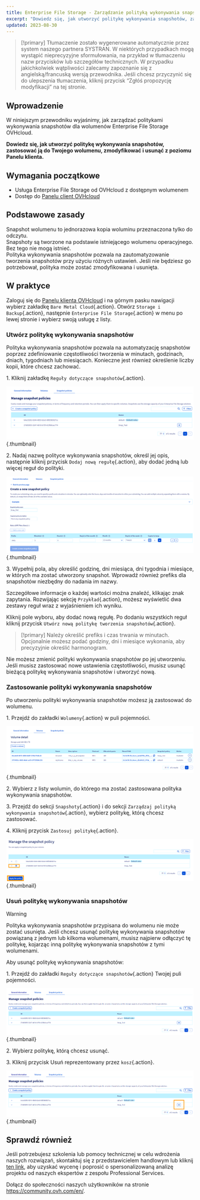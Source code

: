 ```yaml
---
title: Enterprise File Storage - Zarządzanie polityką wykonywania snapshotów
excerpt: "Dowiedz się, jak utworzyć politykę wykonywania snapshotów, zastosować ją do Twojego wolumenu, zmodyfikować i usunąć z poziomu panelu klienta"
updated: 2023-08-30
---
```


> [!primary]
> Tłumaczenie zostało wygenerowane automatycznie przez system naszego partnera SYSTRAN. W niektórych przypadkach mogą wystąpić nieprecyzyjne sformułowania, na przykład w tłumaczeniu nazw przycisków lub szczegółów technicznych. W przypadku jakichkolwiek wątpliwości zalecamy zapoznanie się z angielską/francuską wersją przewodnika. Jeśli chcesz przyczynić się do ulepszenia tłumaczenia, kliknij przycisk “Zgłóś propozycję modyfikacji” na tej stronie.
>

## Wprowadzenie

W niniejszym przewodniku wyjaśnimy, jak zarządzać politykami wykonywania snapshotów dla wolumenów Enterprise File Storage OVHcloud.

**Dowiedz się, jak utworzyć politykę wykonywania snapshotów, zastosować ją do Twojego wolumenu, zmodyfikować i usunąć z poziomu Panelu klienta.**

## Wymagania początkowe

- Usługa Enterprise File Storage od OVHcloud z dostępnym wolumenem
- Dostęp do [Panelu client OVHcloud](https://www.ovh.com/auth/?action=gotomanager&from=https://www.ovh.pl/&ovhSubsidiary=pl)

## Podstawowe zasady

Snapshot wolumenu to jednorazowa kopia woluminu przeznaczona tylko do odczytu.<br>
Snapshoty są tworzone na podstawie istniejącego wolumenu operacyjnego. Bez tego nie mogą istnieć.<br>
Polityka wykonywania snapshotów pozwala na zautomatyzowanie tworzenia snapshotów przy użyciu różnych ustawień. Jeśli nie będziesz go potrzebował, polityka może zostać zmodyfikowana i usunięta.

## W praktyce

Zaloguj się do [Panelu klienta OVHcloud](https://www.ovh.com/auth/?action=gotomanager&from=https://www.ovh.pl/&ovhSubsidiary=pl) i na górnym pasku nawigacji wybierz zakładkę `Bare Metal Cloud`{.action}. Otwórz `Storage i Backup`{.action}, następnie `Enterprise File Storage`{.action} w menu po lewej stronie i wybierz swoją usługę z listy.

### Utwórz politykę wykonywania snapshotów

Polityka wykonywania snapshotów pozwala na automatyzację snapshotów poprzez zdefiniowanie częstotliwości tworzenia w minutach, godzinach, dniach, tygodniach lub miesiącach. 
Konieczne jest również określenie liczby kopii, które chcesz zachować.

1\. Kliknij zakładkę `Reguły dotyczące snapshotów`{.action}.

![SnapshotPolicy](images/Snapshot_Policy_1.png){.thumbnail}

2\. Nadaj nazwę polityce wykonywania snapshotów, określ jej opis, następnie kliknij przycisk `Dodaj nową regułę`{.action}, aby dodać jedną lub więcej reguł do polityki.

![SnapshotPolicy](images/Snapshot_Policy_2.png){.thumbnail}

3\. Wypełnij pola, aby określić godzinę, dni miesiąca, dni tygodnia i miesiące, w których ma zostać utworzony snapshot. Wprowadź również prefiks dla snapshotów niezbędny do nadania im nazwy.

Szczegółowe informacje o każdej wartości można znaleźć, klikając znak zapytania. Rozwijając sekcję `Przykład`{.action}, możesz wyświetlić dwa zestawy reguł wraz z wyjaśnieniem ich wyniku.

Kliknij pole wyboru, aby dodać nową regułę. Po dodaniu wszystkich reguł kliknij przycisk `Utwórz nową politykę tworzenia snapshotów`{.action}.

> [!primary]
> Należy określić prefiks i czas trwania w minutach. Opcjonalnie możesz podać godziny, dni i miesiące wykonania, aby precyzyjnie określić harmonogram.
>

Nie możesz zmienić polityki wykonywania snapshotów po jej utworzeniu. Jeśli musisz zastosować nowe ustawienia częstotliwości, musisz usunąć bieżącą politykę wykonywania snapshotów i utworzyć nową. 

### Zastosowanie polityki wykonywania snapshotów 

Po utworzeniu polityki wykonywania snapshotów możesz ją zastosować do wolumenu.

1\. Przejdź do zakładki `Wolumeny`{.action} w puli pojemności.

![ApplySnapshotPolicy](images/Snapshot_Policy_3.png){.thumbnail}

2\. Wybierz z listy wolumin, do którego ma zostać zastosowana polityka wykonywania snapshotów.

3\. Przejdź do sekcji `Snapshoty`{.action} i do sekcji `Zarządzaj polityką wykonywania snapshotów`{.action}, wybierz politykę, którą chcesz zastosować. 

4\. Kliknij przycisk `Zastosuj politykę`{.action}.

![ApplySnapshotPolicy](images/Snapshot_Policy_4.png){.thumbnail}

### Usuń politykę wykonywania snapshotów

> [!warning]
>
> Polityka wykonywania snapshotów przypisana do wolumenu nie może zostać usunięta. Jeśli chcesz usunąć politykę wykonywania snapshotów powiązaną z jednym lub kilkoma wolumenami, musisz najpierw odłączyć tę politykę, kojarząc inną politykę wykonywania snapshotów z tymi wolumenami.
>

Aby usunąć politykę wykonywania snapshotów:

1\. Przejdź do zakładki `Reguły dotyczące snapshotów`{.action} Twojej puli pojemności.

![DeleteSnapshotPolicy](images/Snapshot_Policy_5.png){.thumbnail}

2\. Wybierz politykę, którą chcesz usunąć.

3\. Kliknij przycisk Usuń reprezentowany przez `kosz`{.action}.

![DeleteSnapshotPolicy](images/Snapshot_Policy_6.png){.thumbnail}

## Sprawdź również <a name="go-further"></a>

Jeśli potrzebujesz szkolenia lub pomocy technicznej w celu wdrożenia naszych rozwiązań, skontaktuj się z przedstawicielem handlowym lub kliknij [ten link](https://www.ovhcloud.com/pl/professional-services/), aby uzyskać wycenę i poprosić o spersonalizowaną analizę projektu od naszych ekspertów z zespołu Professional Services.

Dołącz do społeczności naszych użytkowników na stronie <https://community.ovh.com/en/>.
